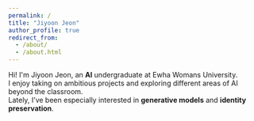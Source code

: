 ```yaml
---
permalink: /
title: "Jiyoon Jeon"
author_profile: true
redirect_from: 
  - /about/
  - /about.html
---
```

Hi! I'm Jiyoon Jeon, an **AI** undergraduate at Ewha Womans University. <br>
I enjoy taking on ambitious projects and exploring different areas of AI beyond the classroom. <br>
Lately, I’ve been especially interested in **generative models** and **identity preservation**.